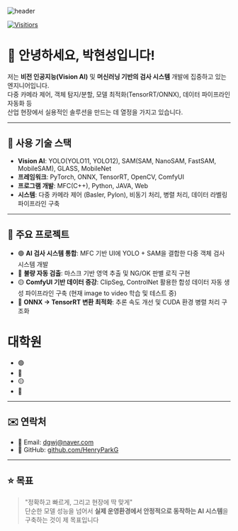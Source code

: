 ![header](https://capsule-render.vercel.app/api?type=rect&height=200&text=HenryParkG%20&fontAlign=70&stroke=00FF00&strokeWidth=3)

[![Visitiors](https://myhits.vercel.app/api/hit/https%3A%2F%2Fgithub.com%2FHenryParkG?color=blue&label=hits&size=small)](https://myhits.vercel.app)


# 👋 안녕하세요, 박현성입니다!

저는 **비전 인공지능(Vision AI)** 및 **머신러닝 기반의 검사 시스템** 개발에 집중하고 있는 엔지니어입니다.  
다중 카메라 제어, 객체 탐지/분할, 모델 최적화(TensorRT/ONNX), 데이터 파이프라인 자동화 등  
산업 현장에서 실용적인 솔루션을 만드는 데 열정을 가지고 있습니다.

---

## 🔧 사용 기술 스택

- **Vision AI**: YOLO(YOLO11, YOLO12), SAM(SAM, NanoSAM, FastSAM, MobileSAM), GLASS, MobileNet
- **프레임워크**: PyTorch, ONNX, TensorRT, OpenCV, ComfyUI
- **프로그램 개발**: MFC(C++), Python, JAVA, Web
- **시스템**: 다중 카메라 제어 (Basler, Pylon), 비동기 처리, 병렬 처리, 데이터 라벨링 파이프라인 구축

---

## 📂 주요 프로젝트

- 🟢 **AI 검사 시스템 통합**: MFC 기반 UI에 YOLO + SAM을 결합한 다중 객체 검사 시스템 개발  
- 🔴 **불량 자동 검출**: 마스크 기반 영역 추출 및 NG/OK 판별 로직 구현  
- 🟡 **ComfyUI 기반 데이터 증강**: ClipSeg, ControlNet 활용한 합성 데이터 자동 생성 파이프라인 구축 (현재 image to video 학습 및 테스트 중)
- 🔵 **ONNX → TensorRT 변환 최적화**: 추론 속도 개선 및 CUDA 환경 병렬 처리 구조화

# 대학원

- 🟢
- 🔴
- 🟡
- 🔵
---

## ✉️ 연락처

- 📧 Email: dgwj@naver.com  
- 🐙 GitHub: [github.com/HenryParkG](https://github.com/HenryParkG)

---

## ⭐ 목표

> "정확하고 빠르게, 그리고 현장에 딱 맞게"  
단순한 모델 성능을 넘어서 **실제 운영환경에서 안정적으로 동작하는 AI 시스템**을 구축하는 것이 제 목표입니다

<!---
blaewood/blaewood is a ✨ special ✨ repository because its `README.md` (this file) appears on your GitHub profile.
You can click the Preview link to take a look at your changes.
--->
